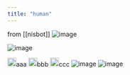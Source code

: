 ```yaml
---
title: "human"
---
```


from [[nisbot]]
![image](https://gyazo.com/84370addf2969784204ccfdb24287606/thumb/1000)


![image](https://gyazo.com/e5ad7d9ab3f39b991a1978d7472203ad/thumb/1000)

<img src='https://scrapbox.io/api/pages/nishio/human/icon' alt='/nishio/human.icon' height="19.5"/>aaa
<img src='https://scrapbox.io/api/pages/nishio/kei/icon' alt='/nishio/kei.icon' height="19.5"/>bbb
<img src='https://scrapbox.io/api/pages/nishio/human/icon' alt='/nishio/human.icon' height="19.5"/>ccc
![image](https://gyazo.com/dccbae45c33537885fa5adae12f315fb/thumb/1000)
![image](https://gyazo.com/f3bd6a43a008f63c9ddf61a23c79f713/thumb/1000)
